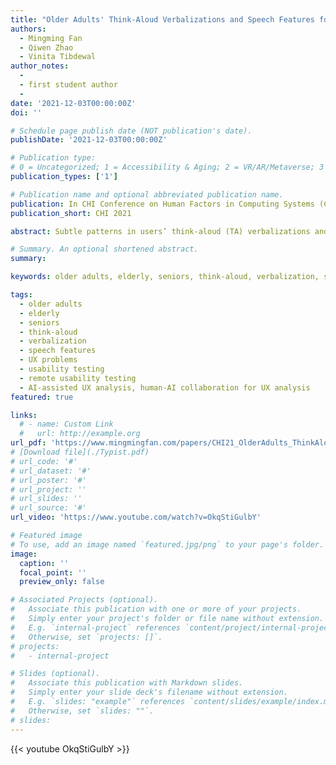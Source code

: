 ```yaml
---
title: "Older Adults' Think-Aloud Verbalizations and Speech Features for Identifying User Experience Problems"
authors:
  - Mingming Fan
  - Qiwen Zhao
  - Vinita Tibdewal
author_notes:
  - 
  - first student author
  - 
date: '2021-12-03T00:00:00Z'
doi: ''

# Schedule page publish date (NOT publication's date).
publishDate: '2021-12-03T00:00:00Z'

# Publication type: 
# 0 = Uncategorized; 1 = Accessibility & Aging; 2 = VR/AR/Metaverse; 3 = Human-AI Collaboration; 4 = UX Methodology; 5 = Social Computing; 6 = Sensing; 
publication_types: ['1']

# Publication name and optional abbreviated publication name.
publication: In CHI Conference on Human Factors in Computing Systems (CHI'21)
publication_short: CHI 2021

abstract: Subtle patterns in users’ think-aloud (TA) verbalizations and speech features are shown to be telltale signs of User Experience (UX) problems. However, such patterns were uncovered among young adults. Whether such patterns apply for older adults remains unknown. We conducted TA usability testing with older adults using physical and digital products. We analyzed their verbalizations, extracted speech features, identified UX problems, and uncovered the patterns that indicate UX problems. Our results show that when older adults encounter problems, their verbalizations tend to include observations (remarks), negations, question words and words with negative sentiments; and their voices tend to include high loudness, high pitch and high speech rate. We compare these subtle patterns with those of young adults uncovered in recent studies and discuss the implications of these patterns for the design of Human-AI collaborative UX analysis tools to better pinpoint UX problems.

# Summary. An optional shortened abstract.
summary:

keywords: older adults, elderly, seniors, think-aloud, verbalization, speech features, UX problems, usability testing, remote usability testing, AI-assisted UX analysis, human-AI collaboration for UX analysis

tags:
  - older adults
  - elderly
  - seniors
  - think-aloud
  - verbalization
  - speech features
  - UX problems
  - usability testing
  - remote usability testing
  - AI-assisted UX analysis, human-AI collaboration for UX analysis
featured: true

links:
  # - name: Custom Link
  #   url: http://example.org
url_pdf: 'https://www.mingmingfan.com/papers/CHI21_OlderAdults_ThinkAloud_UXProblems.pdf'
# [Download file](./Typist.pdf)
# url_code: '#'
# url_dataset: '#'
# url_poster: '#'
# url_project: ''
# url_slides: ''
# url_source: '#'
url_video: 'https://www.youtube.com/watch?v=OkqStiGulbY'

# Featured image
# To use, add an image named `featured.jpg/png` to your page's folder.
image:
  caption: ''
  focal_point: ''
  preview_only: false

# Associated Projects (optional).
#   Associate this publication with one or more of your projects.
#   Simply enter your project's folder or file name without extension.
#   E.g. `internal-project` references `content/project/internal-project/index.md`.
#   Otherwise, set `projects: []`.
# projects:
#   - internal-project

# Slides (optional).
#   Associate this publication with Markdown slides.
#   Simply enter your slide deck's filename without extension.
#   E.g. `slides: "example"` references `content/slides/example/index.md`.
#   Otherwise, set `slides: ""`.
# slides:
---
```


{{< youtube OkqStiGulbY >}}


